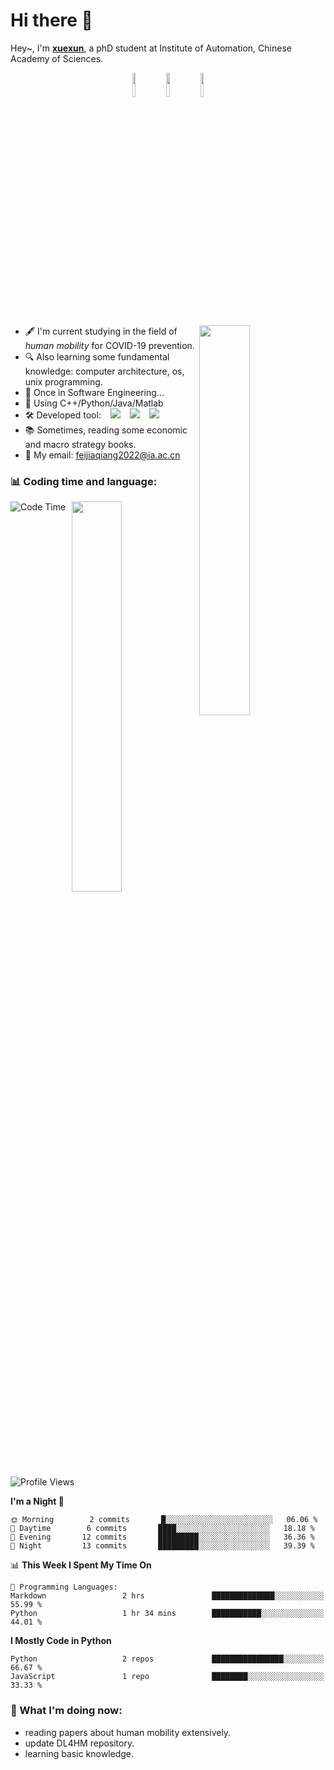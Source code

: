 # Hi there 👋

<!--

摩挲老剑问前路，半肩行李半肩书~

Fondle the old sword and ask the way ahead, half shoulder luggage and half shoulder book~

I'm glad you open the readme.md file, and hope you will get something out of it.
-->



Hey~, I'm **[xuexun](https://github.com/xuexun01)**, a phD student at Institute of Automation, Chinese Academy of Sciences.

<p align="center">
    <a href="https://weibo.com/u/7724289776"><img width="10%" src="https://img.shields.io/badge/weibo-%E8%BD%BD%E9%85%92%E5%AF%92-red.svg?logo=sinaweibo&style=for-the-badge"/></a>
    <a href="https://www.zhihu.com/people/chang-ge-tian-ya-4"><img width="10%" src="https://img.shields.io/badge/zhihu-%E9%9B%AA%E5%AF%BB-blue.svg?logo=zhihu&style=for-the-badge"/></a>
    <a href="https://space.bilibili.com/398195208/dynamic?spm_id_from=333.999.list.card_avatar.click"><img width="10%" src="https://img.shields.io/badge/bilibili-%E6%BE%B9%E5%AF%82-ff69b4.svg?logo=bilibili&style=for-the-badge"/></a>
</p>

[<img align="right" width="40%" src="https://github-readme-stats-ouuan.vercel.app/api?username=xuexun01&show_icons=true">](https://metrics.lecoq.io/xuexun01)

* 🖋️ I'm current studying in the field of *human mobility* for COVID-19 prevention.
* 🔍 Also learning some fundamental knowledge: computer architecture, os, unix programming.
* 🔖 Once in Software Engineering...
* 📎 Using C++/Python/Java/Matlab
* 🛠️ Developed tool: &ensp; <img src="https://img.shields.io/badge/VS%20code-blue.svg?logo=visualstudiocode"> &ensp; <img src="https://img.shields.io/badge/IDEA-black.svg?logo=intellijidea"> &ensp; <img src="https://img.shields.io/badge/jupyter-white.svg?logo=jupyter">
* 📚 Sometimes, reading some economic and macro strategy books.
* 📨 My email: feijiaqiang2022@ia.ac.cn


### 📊 Coding time and language:

[<img align="right" width="40%" src="https://github-readme-stats.vercel.app/api/top-langs/?username=xuexun01&layout=compact&show_icons=true">](https://metrics.lecoq.io/xuexun01)

<!--START_SECTION:waka-->
![Code Time](http://img.shields.io/badge/Code%20Time-166%20hrs%2050%20mins-blue)

![Profile Views](http://img.shields.io/badge/Profile%20Views-0-blue)

**I'm a Night 🦉** 

```text
🌞 Morning        2 commits       █░░░░░░░░░░░░░░░░░░░░░░░░   06.06 % 
🌆 Daytime        6 commits       ████░░░░░░░░░░░░░░░░░░░░░   18.18 % 
🌃 Evening       12 commits       █████████░░░░░░░░░░░░░░░░   36.36 % 
🌙 Night         13 commits       █████████░░░░░░░░░░░░░░░░   39.39 % 

```


📊 **This Week I Spent My Time On** 

```text
💬 Programming Languages: 
Markdown                 2 hrs               ██████████████░░░░░░░░░░░   55.99 % 
Python                   1 hr 34 mins        ███████████░░░░░░░░░░░░░░   44.01 % 

```

**I Mostly Code in Python** 

```text
Python                   2 repos             ████████████████░░░░░░░░░   66.67 % 
JavaScript               1 repo              ████████░░░░░░░░░░░░░░░░░   33.33 % 

```



<!--END_SECTION:waka-->


### 🌱 What I'm doing now:

* reading papers about human mobility extensively.
* update DL4HM repository.
* learning basic knowledge.
